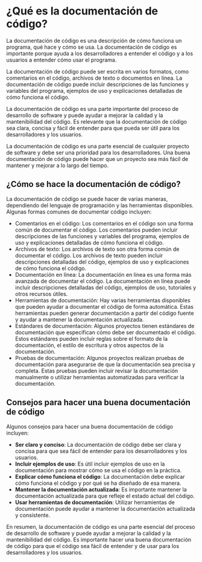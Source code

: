 # ¿Qué es la documentación de código?

La documentación de código es una descripción de cómo funciona un programa, qué hace y cómo se usa. La documentación de
código es importante porque ayuda a los desarrolladores a entender el código y a los usuarios a entender cómo usar el
programa.

La documentación de código puede ser escrita en varios formatos, como comentarios en el código, archivos de texto o
documentos en línea. La documentación de código puede incluir descripciones de las funciones y variables del programa,
ejemplos de uso y explicaciones detalladas de cómo funciona el código.

La documentación de código es una parte importante del proceso de desarrollo de software y puede ayudar a mejorar la
calidad y la mantenibilidad del código. Es relevante que la documentación de código sea clara, concisa y fácil de
entender para que pueda ser útil para los desarrolladores y los usuarios.

La documentación de código es una parte esencial de cualquier proyecto de software y debe ser una prioridad para los
desarrolladores. Una buena documentación de código puede hacer que un proyecto sea más fácil de mantener y mejorar a
lo largo del tiempo.

## ¿Cómo se hace la documentación de código?

La documentación de código se puede hacer de varias maneras, dependiendo del lenguaje de programación y las herramientas
disponibles. Algunas formas comunes de documentar código incluyen:

- Comentarios en el código: Los comentarios en el código son una forma común de documentar el código. Los comentarios
  pueden incluir descripciones de las funciones y variables del programa, ejemplos de uso y explicaciones detalladas de
  cómo funciona el código.
- Archivos de texto: Los archivos de texto son otra forma común de documentar el código. Los archivos de texto pueden
  incluir descripciones detalladas del código, ejemplos de uso y explicaciones de cómo funciona el código.
- Documentación en línea: La documentación en línea es una forma más avanzada de documentar el código. La documentación
  en línea puede incluir descripciones detalladas del código, ejemplos de uso, tutoriales y otros recursos útiles.
- Herramientas de documentación: Hay varias herramientas disponibles que pueden ayudar a documentar el código de forma
  automática. Estas herramientas pueden generar documentación a partir del código fuente y ayudar a mantener la
  documentación actualizada.
- Estándares de documentación: Algunos proyectos tienen estándares de documentación que especifican cómo debe ser
  documentado el código. Estos estándares pueden incluir reglas sobre el formato de la documentación, el estilo de
  escritura y otros aspectos de la documentación.
- Pruebas de documentación: Algunos proyectos realizan pruebas de documentación para asegurarse de que la documentación
  sea precisa y completa. Estas pruebas pueden incluir revisar la documentación manualmente o utilizar herramientas
  automatizadas para verificar la documentación.

## Consejos para hacer una buena documentación de código

Algunos consejos para hacer una buena documentación de código incluyen:

* **Ser claro y conciso**: La documentación de código debe ser clara y concisa para que sea fácil de entender para los
  desarrolladores y los usuarios.
* **Incluir ejemplos de uso**: Es útil incluir ejemplos de uso en la documentación para mostrar cómo se usa el código en
  la práctica.
* **Explicar cómo funciona el código**: La documentación debe explicar cómo funciona el código y por qué se ha diseñado
  de esa manera.
* **Mantener la documentación actualizada**: Es importante mantener la documentación actualizada para que refleje el
  estado actual del código.
* **Usar herramientas de documentación**: Utilizar herramientas de documentación puede ayudar a mantener la
  documentación actualizada y consistente.

En resumen, la documentación de código es una parte esencial del proceso de desarrollo de software y puede ayudar a
mejorar la calidad y la mantenibilidad del código. Es importante hacer una buena documentación de código para que el
código sea fácil de entender y de usar para los desarrolladores y los usuarios.